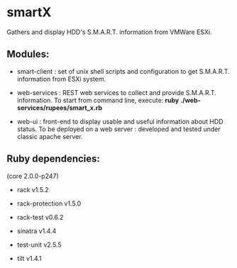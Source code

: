 smartX
======

Gathers and display HDD's S.M.A.R.T. information from VMWare ESXi.

Modules:
--------
- smart-client : set of unix shell scripts and configuration to get S.M.A.R.T. information from ESXi system.

- web-services : REST web services to collect and provide S.M.A.R.T. information.
To start from command line, execute:
**ruby ./web-services/rupees/smart_x.rb**

- web-ui : front-end to display usable and useful information about HDD status.
To be deployed on a web server : developed and tested under classic apache server.

Ruby dependencies:
------------------
(core 2.0.0-p247)

- rack v1.5.2

- rack-protection v1.5.0

- rack-test v0.6.2

- sinatra v1.4.4

- test-unit v2.5.5

- tilt v1.4.1


